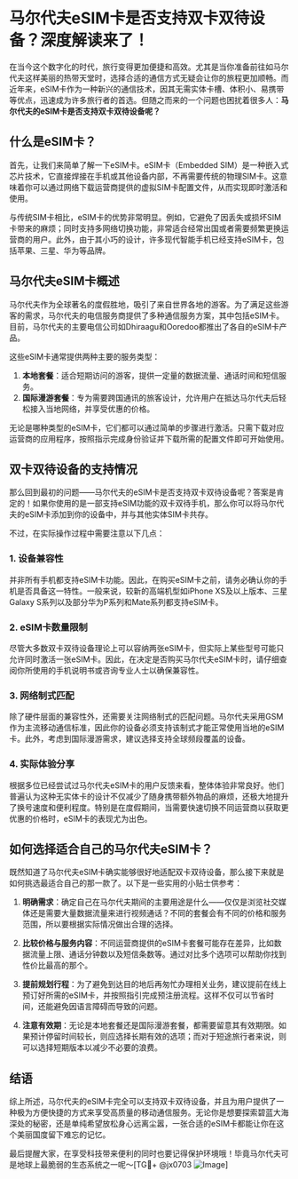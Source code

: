 # 马尔代夫eSIM卡是否支持双卡双待设备？深度解读来了！

在当今这个数字化的时代，旅行变得更加便捷和高效。尤其是当你准备前往如马尔代夫这样美丽的热带天堂时，选择合适的通信方式无疑会让你的旅程更加顺畅。而近年来，eSIM卡作为一种新兴的通信技术，因其无需实体卡槽、体积小、易携带等优点，迅速成为许多旅行者的首选。但随之而来的一个问题也困扰着很多人：**马尔代夫的eSIM卡是否支持双卡双待设备呢？**

## 什么是eSIM卡？

首先，让我们来简单了解一下eSIM卡。eSIM卡（Embedded SIM）是一种嵌入式芯片技术，它直接焊接在手机或其他设备内部，不再需要传统的物理SIM卡。这意味着你可以通过网络下载运营商提供的虚拟SIM卡配置文件，从而实现即时激活和使用。

与传统SIM卡相比，eSIM卡的优势非常明显。例如，它避免了因丢失或损坏SIM卡带来的麻烦；同时支持多网络切换功能，非常适合经常出国或者需要频繁更换运营商的用户。此外，由于其小巧的设计，许多现代智能手机已经支持eSIM卡，包括苹果、三星、华为等品牌。

## 马尔代夫eSIM卡概述

马尔代夫作为全球著名的度假胜地，吸引了来自世界各地的游客。为了满足这些游客的需求，马尔代夫的电信服务商提供了多种通信服务方案，其中包括eSIM卡。目前，马尔代夫的主要电信公司如Dhiraagu和Ooredoo都推出了各自的eSIM卡产品。

这些eSIM卡通常提供两种主要的服务类型：

1. **本地套餐**：适合短期访问的游客，提供一定量的数据流量、通话时间和短信服务。
2. **国际漫游套餐**：专为需要跨国通讯的旅客设计，允许用户在抵达马尔代夫后轻松接入当地网络，并享受优惠的价格。

无论是哪种类型的eSIM卡，它们都可以通过简单的步骤进行激活。只需下载对应运营商的应用程序，按照指示完成身份验证并下载所需的配置文件即可开始使用。

## 双卡双待设备的支持情况

那么回到最初的问题——马尔代夫的eSIM卡是否支持双卡双待设备呢？答案是肯定的！如果你使用的是一部支持eSIM功能的双卡双待手机，那么你可以将马尔代夫的eSIM卡添加到你的设备中，并与其他实体SIM卡共存。

不过，在实际操作过程中需要注意以下几点：

### 1. 设备兼容性
并非所有手机都支持eSIM卡功能。因此，在购买eSIM卡之前，请务必确认你的手机是否具备这一特性。一般来说，较新的高端机型如iPhone XS及以上版本、三星Galaxy S系列以及部分华为P系列和Mate系列都支持eSIM卡。

### 2. eSIM卡数量限制
尽管大多数双卡双待设备理论上可以容纳两张eSIM卡，但实际上某些型号可能只允许同时激活一张eSIM卡。因此，在决定是否购买马尔代夫eSIM卡时，请仔细查阅你所使用的手机说明书或咨询专业人士以确保兼容性。

### 3. 网络制式匹配
除了硬件层面的兼容性外，还需要关注网络制式的匹配问题。马尔代夫采用GSM作为主流移动通信标准，因此你的设备必须支持该制式才能正常使用当地的eSIM卡。此外，考虑到国际漫游需求，建议选择支持全球频段覆盖的设备。

### 4. 实际体验分享
根据多位已经尝试过马尔代夫eSIM卡的用户反馈来看，整体体验非常良好。他们普遍认为这种无实体卡的设计不仅减少了随身携带额外物品的麻烦，还极大地提升了换号速度和便利程度。特别是在度假期间，当需要快速切换不同运营商以获取更优惠的价格时，eSIM卡的表现尤为出色。

## 如何选择适合自己的马尔代夫eSIM卡？

既然知道了马尔代夫eSIM卡确实能够很好地适配双卡双待设备，那么接下来就是如何挑选最适合自己的那一款了。以下是一些实用的小贴士供参考：

1. **明确需求**：确定自己在马尔代夫期间的主要用途是什么——仅仅是浏览社交媒体还是需要大量数据流量来进行视频通话？不同的套餐会有不同的价格和服务范围，所以要根据实际情况做出合理的选择。

2. **比较价格与服务内容**：不同运营商提供的eSIM卡套餐可能存在差异，比如数据流量上限、通话分钟数以及短信条数等。通过对比多个选项可以帮助你找到性价比最高的那个。

3. **提前规划行程**：为了避免到达目的地后再匆忙办理相关业务，建议提前在线上预订好所需的eSIM卡，并按照指引完成预注册流程。这样不仅可以节省时间，还能避免因语言障碍而导致的问题。

4. **注意有效期**：无论是本地套餐还是国际漫游套餐，都需要留意其有效期限。如果预计停留时间较长，则应选择长期有效的选项；而对于短途旅行者来说，则可以选择短期版本以减少不必要的浪费。

## 结语

综上所述，马尔代夫的eSIM卡完全可以支持双卡双待设备，并且为用户提供了一种极为方便快捷的方式来享受高质量的移动通信服务。无论你是想要探索碧蓝大海深处的秘密，还是单纯希望放松身心远离尘嚣，一张合适的eSIM卡都能让你在这个美丽国度留下难忘的记忆。

最后提醒大家，在享受科技带来便利的同时也要记得保护环境哦！毕竟马尔代夫可是地球上最脆弱的生态系统之一呢～[TG💪+ @jx0703 ![Image](https://github.com/user-attachments/assets/dbca1d08-cadb-493c-b0ec-ad6f7a83f270)]